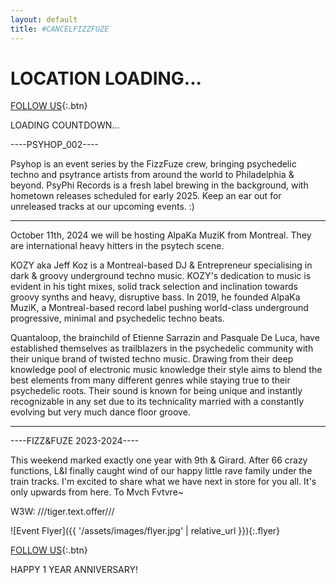 ```yaml
---
layout: default
title: #CANCELFIZZFUZE
---
```


# LOCATION LOADING...

[FOLLOW US](https://www.instagram.com/fizzfuze?igsh=MXJkbzg1cHR5Z3c2Mw==){:.btn}

<div id="countdown">LOADING COUNTDOWN...</div>

----PSYHOP_002----

Psyhop is an event series by the FizzFuze crew, bringing psychedelic techno and psytrance artists from around the world to Philadelphia & beyond. PsyPhi Records is a fresh label brewing in the background, with hometown releases scheduled for early 2025. Keep an ear out for unreleased tracks at our upcoming events. :)
_____________________________________________________________________________________________________________________________________________________________________________________________
October 11th, 2024 we will be hosting AlpaKa MuziK from Montreal. They are international heavy hitters in the psytech scene.

KOZY aka Jeff Koz is a Montreal-based DJ & Entrepreneur specialising in dark & groovy underground techno music. KOZY's dedication to music is evident in his tight mixes, solid track selection and inclination towards groovy synths and heavy, disruptive bass. In 2019, he founded AlpaKa MuziK, a Montreal-based record label pushing world-class underground progressive, minimal and psychedelic techno beats.

Quantaloop, the brainchild of Etienne Sarrazin and Pasquale De Luca, have
established themselves as trailblazers in the psychedelic community with their
unique brand of twisted techno music. Drawing from their deep knowledge pool
of electronic music knowledge their style aims to blend the best elements from
many different genres while staying true to their psychedelic roots. Their sound is
known for being unique and instantly recognizable in any set due to its
technicality married with a constantly evolving but very much dance floor groove.

_________________________________________________________________________________________________________________________________________________________________________________________________________________________________________________________________________________________________________________________________________________________________________________________________________________________________________








----FIZZ&FUZE 2023-2024----

This weekend marked exactly one year with 9th & Girard. After 66 crazy functions, L&I finally caught wind of our happy little rave family under the train tracks. I'm excited to share what we have next in store for you all. It's only upwards from here. To Mvch Fvtvre~

W3W: ///tiger.text.offer///

![Event Flyer]({{ '/assets/images/flyer.jpg' | relative_url }}){:.flyer}

[FOLLOW US]([(https://www.instagram.com/fizzfuze?igsh=MXJkbzg1cHR5Z3c2Mw==)]){:.btn}

<p class="anniversary">HAPPY 1 YEAR ANNIVERSARY!</p>

